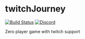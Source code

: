 # twitchJourney
[![Build Status][travis badge]][travis]
[![Discord][discord badge]][discord]


Zero player game with twitch support

[travis]: https://travis-ci.org/user30000/twitchJourney
[travis badge]: https://travis-ci.org/user30000/twitchJourney.svg?branch=master?style=flat-square
[discord]: https://discordapp.com/channels/346295972995006476
[discord badge]: https://img.shields.io/discord/346295972995006476.svg

